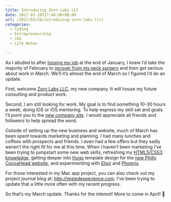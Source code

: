 ```yaml
---
title: Introducing Zorn Labs LLC
date: 2017-03-28T17:44:06+00:00
url: /2017/03/28/introducing-zorn-labs-llc/
categories:
  - Coding
  - Entrepreneurship
  - iOS
  - Life Notes

---
```

As I alluded to after [loosing my job][1] at the end of January, I knew I&#8217;d take the majority of February to [recover from my neck surgery][2] and then get serious about work in March. We&#8217;ll it&#8217;s almost the end of March so I figured I&#8217;d do an update.

First, welcome [Zorn Labs LLC][3], my new company. It will house my future consulting and product work.

Second, I am still looking for work. My goal is to find something 10-30 hours a week, doing iOS or iOS mentoring. To help express my skill set and goals I&#8217;ll point you to the [new company site][3]. I would appreciate all friends and followers to help spread the word.

Outside of setting up the new business and website, much of March has been spent towards marketing and planning. I had many lunches and coffees with prospects and friends. I even had a few offers but they sadly weren&#8217;t the right fit for me at this time. When I haven&#8217;t been marketing I&#8217;ve been trying to jumpstart some new web skills, refreshing my [HTML5/CSS3 knowledge][4], getting deeper into [Hugo][5] template design for the [new Philly CocoaHead website][6], and experimenting with [Elixir][7] and [Phoenix][8].

For those interested in my Mac app project, you can also check out my project journal blog at: <http://restedexperience.com>. I&#8217;ve been trying to update that a little more often with my recent progress.

So that&#8217;s my March update. Thanks for the interest! More to come in April! 🙂

 [1]: http://mikezornek.com/2017/02/01/for-the-times-they-are-a-changing/
 [2]: http://mikezornek.com/2017/02/13/neck-surgery-recovery-update/
 [3]: http://zornlabs.com/
 [4]: https://pragprog.com/book/bhh52e/html5-and-css3
 [5]: https://gohugo.io/
 [6]: https://github.com/phillycocoa/website
 [7]: https://pragprog.com/book/elixir13/programming-elixir-1-3
 [8]: https://pragprog.com/book/phoenix/programming-phoenix